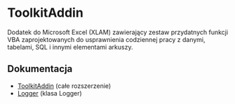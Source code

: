 # ToolkitAddin

Dodatek do Microsoft Excel (XLAM) zawierający zestaw przydatnych funkcji VBA zaprojektowanych do usprawnienia codziennej pracy z danymi, tabelami, SQL i innymi elementami arkuszy.

## Dokumentacja

- [ToolkitAddin](ToolkitAddin.md) (całe rozszerzenie)
- [Logger](Logger.md) (klasa Logger)
